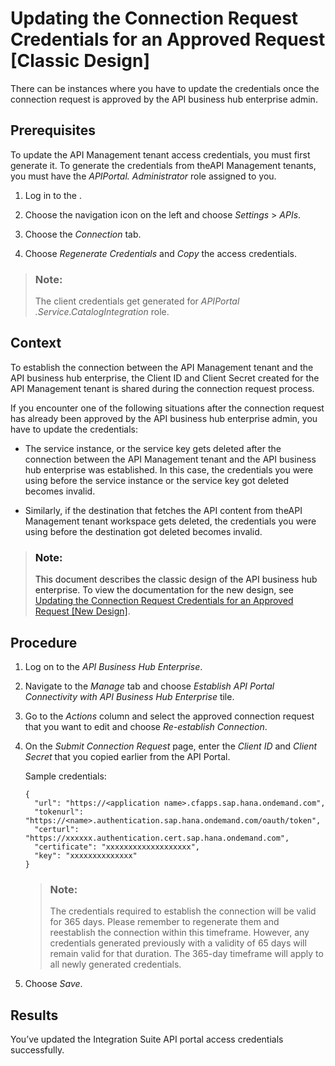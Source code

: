 <!-- loiob583b7a62f3c4cfdb50a499250c25c15 -->

# Updating the Connection Request Credentials for an Approved Request \[Classic Design\]

There can be instances where you have to update the credentials once the connection request is approved by the API business hub enterprise admin.



<a name="loiob583b7a62f3c4cfdb50a499250c25c15__prereq_unb_5nc_tpb"/>

## Prerequisites

To update the API Management tenant access credentials, you must first generate it. To generate the credentials from theAPI Management tenants, you must have the *APIPortal. Administrator* role assigned to you.

1.  Log in to the .

2.  Choose the navigation icon on the left and choose *Settings* \> *APIs*.

3.  Choose the *Connection* tab.

4.  Choose *Regenerate Credentials* and *Copy* the access credentials.


> ### Note:  
> The client credentials get generated for *APIPortal .Service.CatalogIntegration* role.



<a name="loiob583b7a62f3c4cfdb50a499250c25c15__context_xmh_dsd_tpb"/>

## Context

To establish the connection between the API Management tenant and the API business hub enterprise, the Client ID and Client Secret created for the API Management tenant is shared during the connection request process.

If you encounter one of the following situations after the connection request has already been approved by the API business hub enterprise admin, you have to update the credentials:

-   The service instance, or the service key gets deleted after the connection between the API Management tenant and the API business hub enterprise was established. In this case, the credentials you were using before the service instance or the service key got deleted becomes invalid.

-   Similarly, if the destination that fetches the API content from theAPI Management tenant workspace gets deleted, the credentials you were using before the destination got deleted becomes invalid.


> ### Note:  
> This document describes the classic design of the API business hub enterprise. To view the documentation for the new design, see [Updating the Connection Request Credentials for an Approved Request \[New Design\]](updating-the-connection-request-credentials-for-an-approved-request-new-design-882e1d9.md).



<a name="loiob583b7a62f3c4cfdb50a499250c25c15__steps_ymh_dsd_tpb"/>

## Procedure

1.  Log on to the *API Business Hub Enterprise*.

2.  Navigate to the *Manage* tab and choose *Establish API Portal Connectivity with API Business Hub Enterprise* tile.

3.  Go to the *Actions* column and select the approved connection request that you want to edit and choose *Re-establish Connection*.

4.  On the *Submit Connection Request* page, enter the *Client ID* and *Client Secret* that you copied earlier from the API Portal.

    Sample credentials:

    ```
    {
      "url": "https://<application name>.cfapps.sap.hana.ondemand.com",
      "tokenurl": "https://<name>.authentication.sap.hana.ondemand.com/oauth/token",
      "certurl": "https://xxxxxx.authentication.cert.sap.hana.ondemand.com",
      "certificate": "xxxxxxxxxxxxxxxxxxx",
      "key": "xxxxxxxxxxxxxx"
    }
    ```

    > ### Note:  
    > The credentials required to establish the connection will be valid for 365 days. Please remember to regenerate them and reestablish the connection within this timeframe. However, any credentials generated previously with a validity of 65 days will remain valid for that duration. The 365-day timeframe will apply to all newly generated credentials.

5.  Choose *Save*.




<a name="loiob583b7a62f3c4cfdb50a499250c25c15__result_yk3_ng1_x4b"/>

## Results

You’ve updated the Integration Suite API portal access credentials successfully.

